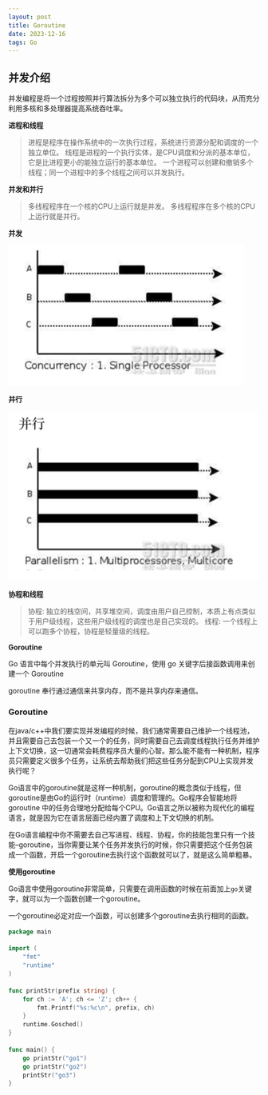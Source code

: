 ```yaml
---
layout: post
title: Goroutine
date: 2023-12-16
tags: Go
---
```


## 并发介绍

并发编程是将一个过程按照并行算法拆分为多个可以独立执行的代码块，从而充分利用多核和多处理器提高系统吞吐率。


**进程和线程**

> 进程是程序在操作系统中的一次执行过程，系统进行资源分配和调度的一个独立单位。
> 线程是进程的一个执行实体，是CPU调度和分派的基本单位，它是比进程更小的能独立运行的基本单位。
> 一个进程可以创建和撤销多个线程；同一个进程中的多个线程之间可以并发执行。



**并发和并行**

> 多线程程序在一个核的CPU上运行就是并发。
> 多线程程序在多个核的CPU上运行就是并行。




**并发**

![](/images/posts/media/bingfa01.png)



**并行**

![](/images/posts/media/bingfa02.png)


**协程和线程**

> 协程: 独立的栈空间，共享堆空间，调度由用户自己控制，本质上有点类似于用户级线程，这些用户级线程的调度也是自己实现的。
> 线程: 一个线程上可以跑多个协程，协程是轻量级的线程。



**Goroutine** 

Go 语言中每个并发执行的单元叫 Goroutine，使用 go 关键字后接函数调用来创建一个 Goroutine

goroutine 奉行通过通信来共享内存，而不是共享内存来通信。

### Goroutine
在java/c++中我们要实现并发编程的时候，我们通常需要自己维护一个线程池，并且需要自己去包装一个又一个的任务，同时需要自己去调度线程执行任务并维护上下文切换，这一切通常会耗费程序员大量的心智。那么能不能有一种机制，程序员只需要定义很多个任务，让系统去帮助我们把这些任务分配到CPU上实现并发执行呢？

Go语言中的goroutine就是这样一种机制，goroutine的概念类似于线程，但 goroutine是由Go的运行时（runtime）调度和管理的。Go程序会智能地将 goroutine 中的任务合理地分配给每个CPU。Go语言之所以被称为现代化的编程语言，就是因为它在语言层面已经内置了调度和上下文切换的机制。

在Go语言编程中你不需要去自己写进程、线程、协程，你的技能包里只有一个技能–goroutine，当你需要让某个任务并发执行的时候，你只需要把这个任务包装成一个函数，开启一个goroutine去执行这个函数就可以了，就是这么简单粗暴。

**使用goroutine**

Go语言中使用goroutine非常简单，只需要在调用函数的时候在前面加上`go`关键字，就可以为一个函数创建一个goroutine。

一个goroutine必定对应一个函数，可以创建多个goroutine去执行相同的函数。


```go
package main

import (
	"fmt"
	"runtime"
)

func printStr(prefix string) {
	for ch := 'A'; ch <= 'Z'; ch++ {
		fmt.Printf("%s:%c\n", prefix, ch)
	}
	runtime.Gosched()
}

func main() {
	go printStr("go1")
	go printStr("go2")
	printStr("go3")
}
```